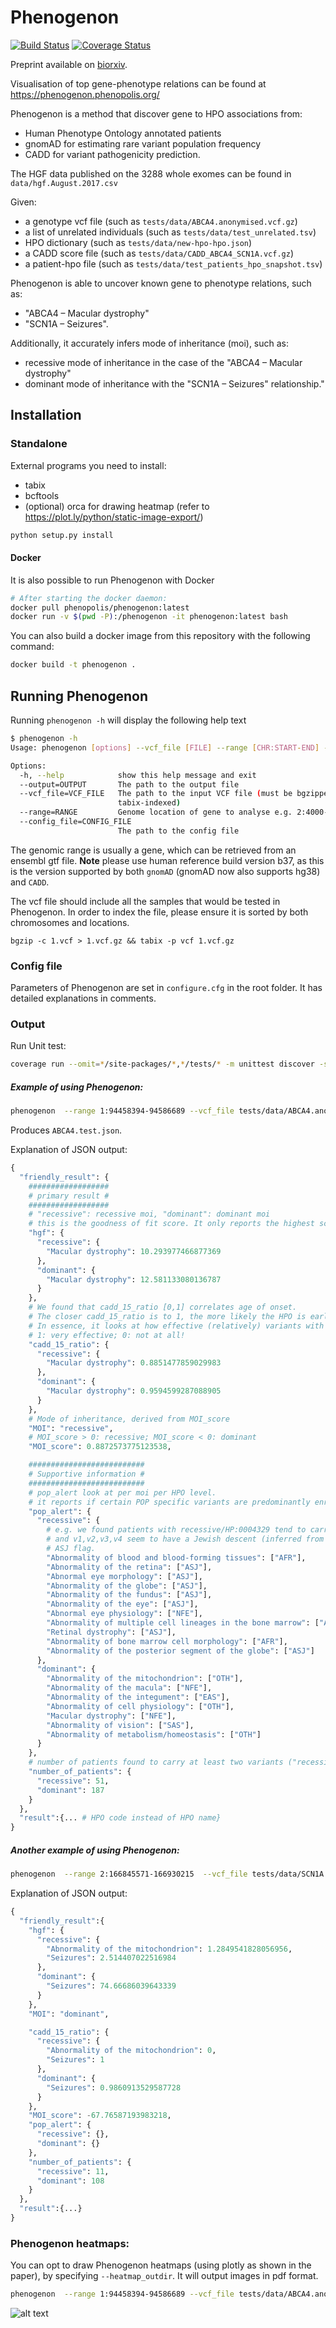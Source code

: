 # Phenogenon

[![Build Status](https://travis-ci.com/phenopolis/phenogenon.svg?branch=master)](https://travis-ci.com/phenopolis/phenogenon)
[![Coverage Status](https://coveralls.io/repos/github/phenopolis/phenogenon/badge.svg?branch=master)](https://coveralls.io/github/phenopolis/phenogenon?branch=master)

Preprint available on [biorxiv](https://www.biorxiv.org/content/early/2018/07/11/367292).

Visualisation of top gene-phenotype relations can be found at https://phenogenon.phenopolis.org/

Phenogenon is a method that discover gene to HPO associations from:

- Human Phenotype Ontology annotated patients
- gnomAD for estimating rare variant population frequency
- CADD for variant pathogenicity prediction.

The HGF data published on the 3288 whole exomes can be found in `data/hgf.August.2017.csv`

Given:

- a genotype vcf file (such as `tests/data/ABCA4.anonymised.vcf.gz`)
- a list of unrelated individuals (such as `tests/data/test_unrelated.tsv`)
- HPO dictionary (such as `tests/data/new-hpo-hpo.json`)
- a CADD score file (such as `tests/data/CADD_ABCA4_SCN1A.vcf.gz`)
- a patient-hpo file (such as `tests/data/test_patients_hpo_snapshot.tsv`)

Phenogenon is able to uncover known gene to phenotype relations, such as:

- "ABCA4 – Macular dystrophy"
- "SCN1A – Seizures".

Additionally, it accurately infers mode of inheritance (moi), such as:

- recessive mode of inheritance in the case of the "ABCA4 – Macular dystrophy"
- dominant mode of inheritance with the "SCN1A – Seizures" relationship."

## Installation

### Standalone

External programs you need to install:

- tabix
- bcftools
- (optional) orca for drawing heatmap (refer to https://plot.ly/python/static-image-export/)

```bash
python setup.py install
```

#### Docker

It is also possible to run Phenogenon with Docker

```bash
# After starting the docker daemon:
docker pull phenopolis/phenogenon:latest
docker run -v $(pwd -P):/phenogenon -it phenogenon:latest bash
```

You can also build a docker image from this repository with the following command:

```bash
docker build -t phenogenon .
```

## Running Phenogenon

Running `phenogenon -h` will display the following help text

```bash
$ phenogenon -h
Usage: phenogenon [options] --vcf_file [FILE] --range [CHR:START-END] --output [FILE]

Options:
  -h, --help            show this help message and exit
  --output=OUTPUT       The path to the output file
  --vcf_file=VCF_FILE   The path to the input VCF file (must be bgzipped and
                        tabix-indexed)
  --range=RANGE         Genome location of gene to analyse e.g. 2:4000-6000
  --config_file=CONFIG_FILE
                        The path to the config file
```

The genomic range is usually a gene, which can be retrieved from an ensembl gtf file.
**Note** please use human reference build version b37, as this is the version supported by both `gnomAD` (gnomAD now also supports hg38) and `CADD`.

The vcf file should include all the samples that would be tested in Phenogenon. In order to index the file, please ensure it is sorted by both chromosomes and locations.

```
bgzip -c 1.vcf > 1.vcf.gz && tabix -p vcf 1.vcf.gz
```

### Config file

Parameters of Phenogenon are set in `configure.cfg` in the root folder.
It has detailed explanations in comments.

### Output

Run Unit test:

```bash
coverage run --omit=*/site-packages/*,*/tests/* -m unittest discover -s tests
```

##### Example of using Phenogenon:

```bash
phenogenon  --range 1:94458394-94586689 --vcf_file tests/data/ABCA4.anonymised.vcf.gz --output ABCA4.test.json
```

Produces `ABCA4.test.json`.

Explanation of JSON output:

```python
{
  "friendly_result": {
    ##################
    # primary result #
    ##################
    # "recessive": recessive moi, "dominant": dominant moi
    # this is the goodness of fit score. It only reports the highest scoring HPOs.
    "hgf": {
      "recessive": {
        "Macular dystrophy": 10.293977466877369
      },
      "dominant": {
        "Macular dystrophy": 12.581133080136787
      }
    },
    # We found that cadd_15_ratio [0,1] correlates age of onset.
    # The closer cadd_15_ratio is to 1, the more likely the HPO is early onset.
    # In essence, it looks at how effective (relatively) variants with CADD phred score >=15 contribute to hgf
    # 1: very effective; 0: not at all!
    "cadd_15_ratio": {
      "recessive": {
        "Macular dystrophy": 0.8851477859029983
      },
      "dominant": {
        "Macular dystrophy": 0.9594599287088905
      }
    },
    # Mode of inheritance, derived from MOI_score
    "MOI": "recessive",
    # MOI_score > 0: recessive; MOI_score < 0: dominant
    "MOI_score": 0.8872573775123538,

    ##########################
    # Supportive information #
    ##########################
    # pop_alert look at per moi per HPO level.
    # it reports if certain POP specific variants are predominantly enriched in a group with moi/HPO
    "pop_alert": {
      "recessive": {
        # e.g. we found patients with recessive/HP:0004329 tend to carry variants v1,v2,v3,v4
        # and v1,v2,v3,v4 seem to have a Jewish descent (inferred from gnomad), it then raises a
        # ASJ flag.
        "Abnormality of blood and blood-forming tissues": ["AFR"],
        "Abnormality of the retina": ["ASJ"],
        "Abnormal eye morphology": ["ASJ"],
        "Abnormality of the globe": ["ASJ"],
        "Abnormality of the fundus": ["ASJ"],
        "Abnormality of the eye": ["ASJ"],
        "Abnormal eye physiology": ["NFE"],
        "Abnormality of multiple cell lineages in the bone marrow": ["AFR"],
        "Retinal dystrophy": ["ASJ"],
        "Abnormality of bone marrow cell morphology": ["AFR"],
        "Abnormality of the posterior segment of the globe": ["ASJ"]
      },
      "dominant": {
        "Abnormality of the mitochondrion": ["OTH"],
        "Abnormality of the macula": ["NFE"],
        "Abnormality of the integument": ["EAS"],
        "Abnormality of cell physiology": ["OTH"],
        "Macular dystrophy": ["NFE"],
        "Abnormality of vision": ["SAS"],
        "Abnormality of metabolism/homeostasis": ["OTH"]
      }
    },
    # number of patients found to carry at least two variants ("recessive") and at least one variant ("dominant")
    "number_of_patients": {
      "recessive": 51,
      "dominant": 187
    }
  },
  "result":{... # HPO code instead of HPO name}
}
```

##### Another example of using Phenogenon:

```bash
phenogenon  --range 2:166845571-166930215  --vcf_file tests/data/SCN1A.anonymised.vcf.gz --output SCN1A.test.json
```

Explanation of JSON output:

```python
{
  "friendly_result":{
    "hgf": {
      "recessive": {
        "Abnormality of the mitochondrion": 1.2849541828056956,
        "Seizures": 2.514407022516984
      },
      "dominant": {
        "Seizures": 74.66686039643339
      }
    },
    "MOI": "dominant",

    "cadd_15_ratio": {
      "recessive": {
        "Abnormality of the mitochondrion": 0,
        "Seizures": 1
      },
      "dominant": {
        "Seizures": 0.9860913529587728
      }
    },
    "MOI_score": -67.76587193983218,
    "pop_alert": {
      "recessive": {},
      "dominant": {}
    },
    "number_of_patients": {
      "recessive": 11,
      "dominant": 108
    }
  },
  "result":{...}
}
```

### Phenogenon heatmaps:

You can opt to draw Phenogenon heatmaps (using plotly as shown in the paper), by specifying `--heatmap_outdir`. It will output images in pdf format.

```bash
phenogenon  --range 1:94458394-94586689 --vcf_file tests/data/ABCA4.anonymised.vcf.gz --output ABCA4.test.json --heatmap_outdir output/heatmap/ABCA4
```

![alt text](https://raw.githubusercontent.com/phenopolis/phenogenon/master/images/HP_0007754.png)
